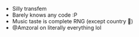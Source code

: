 - Silly transfem
- Barely knows any code :P
- Music taste is complete RNG (except country 🤢)
- @Amzoral on literally everything lol

<!---
Amzoral/Amzoral is a ✨ special ✨ repository because its `README.md` (this file) appears on your GitHub profile.
You can click the Preview link to take a look at your changes.
--->
